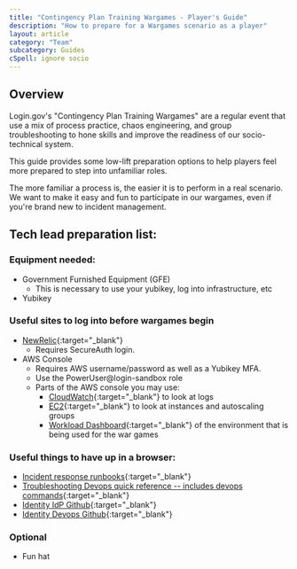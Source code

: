 ```yaml
---
title: "Contingency Plan Training Wargames - Player's Guide"
description: "How to prepare for a Wargames scenario as a player"
layout: article
category: "Team"
subcategory: Guides
cSpell: ignore socio
---
```


## Overview

Login.gov's "Contingency Plan Training Wargames" are a regular event that use a
mix of process practice, chaos engineering, and group troubleshooting to hone
skills and improve the readiness of our socio-technical system.

This guide provides some low-lift preparation options to help players feel more
prepared to step into unfamiliar roles.

The more familiar a process is, the easier it is to perform in a real scenario.
We want to make it easy and fun to participate in our wargames, even if you're
brand new to incident management.

## Tech lead preparation list:

### Equipment needed:
- Government Furnished Equipment (GFE)
  - This is necessary to use your yubikey, log into infrastructure, etc
- Yubikey

### Useful sites to log into before wargames begin
- [NewRelic](https://one.newrelic.com){:target="_blank"}
  - Requires SecureAuth login.
- AWS Console
  - Requires AWS username/password as well as a Yubikey MFA.
  - Use the PowerUser@login-sandbox role
  - Parts of the AWS console you may use:
	- [CloudWatch](https://us-west-2.console.aws.amazon.com/cloudwatch/home?region=us-west-2#logsV2:logs-insights){:target="_blank"} to look at logs
	- [EC2](https://us-west-2.console.aws.amazon.com/ec2/home?region=us-west-2#Home:){:target="_blank"} to look at instances and autoscaling groups
	- [Workload Dashboard](https://us-west-2.console.aws.amazon.com/cloudwatch/home?region=us-west-2#dashboards?listOptions=~(filteringText~'workload~currentPageIndex~1)){:target="_blank"} of the environment that is being used for the war games

### Useful things to have up in a browser:
- [Incident response runbooks](https://github.com/18F/identity-devops/wiki/Incident-Response-Runbooks){:target="_blank"}
- [Troubleshooting Devops quick reference -- includes devops commands](https://github.com/18F/identity-devops/wiki/Troubleshooting-Quick-Reference){:target="_blank"}
- [Identity IdP Github](https://github.com/18f/identity-idp){:target="_blank"}
- [Identity Devops Github](https://github.com/18f/identity-devops){:target="_blank"}

### Optional
- Fun hat
